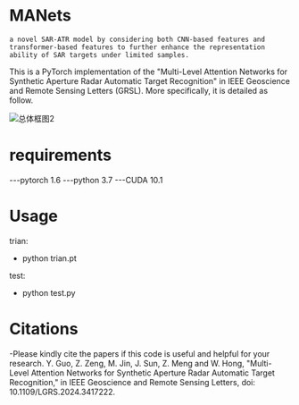 # MANets
    a novel SAR-ATR model by considering both CNN-based features and transformer-based features to further enhance the representation ability of SAR targets under limited samples.
This is a PyTorch implementation of the "Multi-Level Attention Networks for Synthetic Aperture Radar Automatic Target Recognition" in IEEE Geoscience and Remote Sensing Letters (GRSL). More specifically, it is detailed as follow.

![总体框图2](https://github.com/Crush0416/MANets/assets/44805578/e8289df6-6e4b-4a64-8a8a-c59329d806c2)

# requirements
---pytorch 1.6
---python 3.7
---CUDA 10.1


# Usage
trian: 
-   python trian.pt

test:
-   python test.py




# Citations
-Please kindly cite the papers if this code is useful and helpful for your research.
Y. Guo, Z. Zeng, M. Jin, J. Sun, Z. Meng and W. Hong, "Multi-Level Attention Networks for Synthetic Aperture Radar Automatic Target Recognition," in IEEE Geoscience and Remote Sensing Letters, doi: 10.1109/LGRS.2024.3417222.


